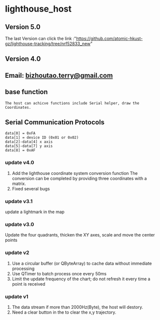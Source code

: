 # lighthouse_host

## Version 5.0

The last Version can click the link :"https://github.com/atomic-hkust-gz/lighthouse-tracking/tree/nrf52833_new"


## Version 4.0
## Email:    bizhoutao.terry@gmail.com

## base function    
    The host can achicve functions include Serial helper, draw the Coordinates.

## Serial Communication Protocols

    data[0] = 0xFA
    data[1] = device ID (0x01 or 0x02)
    data[2]-data[4] x axis
    data[5]-data[7] y axis
    data[8] = 0xAF


### update v4.0
1. Add the lighthouse coordinate system conversion function
    The conversion can be completed by providing three coordinates with a matrix.
2. Fixed several bugs

### update v3.1 
 update a lightmark in the map

### update v3.0 
 Update the four quadrants, thicken the XY axes, scale and move the center points
### update v2 

1. Use a circular buffer (or QByteArray) to cache data without immediate processing
2. Use QTimer to batch process once every 50ms
3. Limit the update frequency of the chart; do not refresh it every time a point is received 

### update v1 

1. The data stream if more than 2000Hz(Byte), the host will destory.
2. Need a clear button in the to clear the x,y trajectory.

